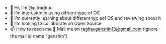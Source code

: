 - 👋 Hi, I’m @gitraghuu
- 👀 I’m interested in using diffrent type of OS
- 🌱 I’m currently learning about different typ eof OS and reviewing about it
- 💞️ I’m looking to collaborate on Open Source 
- 📫 How to reach me 📧 Mail me on raghavgenshin13@gmail.com (ignore the mail id name "genshin")

<!---
gitraghuu/gitraghuu is a ✨ special ✨ repository because its `README.md` (this file) appears on your GitHub profile.
You can click the Preview link to take a look at your changes.
--->
